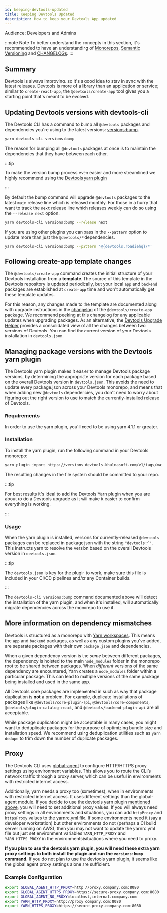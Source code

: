 ```yaml
---
id: keeping-devtools-updated
title: Keeping Devtools Updated
description: How to keep your Devtools App updated
---
```


Audience: Developers and Admins

:::note Note
To better understand the concepts in this section, it's recommended to have an understanding of [Monorepos](https://semaphoreci.com/blog/what-is-monorepo), [Semantic Versioning](https://semver.org) and [CHANGELOGs](https://keepachangelog.com).
:::

## Summary

Devtools is always improving, so it's a good idea to stay in sync with the
latest releases. Devtools is more of a library than an application or service;
similar to `create-react-app`, the `@devtools/create-app` tool gives you a
starting point that's meant to be evolved.

## Updating Devtools versions with devtools-cli

The Devtools CLI has a command to bump all `@devtools` packages and
dependencies you're using to the latest versions:
[versions:bump](https://devtools.khulnasoft.com/docs/tooling/cli/03-commands#versionsbump).

```bash
yarn devtools-cli versions:bump
```

The reason for bumping all `@devtools` packages at once is to maintain the
dependencies that they have between each other.

<a name="plugin"></a>
:::tip

To make the version bump process even easier and more streamlined we highly recommend using the [Devtools yarn plugin](#managing-package-versions-with-the-devtools-yarn-plugin)

:::

By default the bump command will upgrade `@devtools` packages to the latest `main` release line which is released monthly. For those in a hurry that want to track the `next` release line which releases weekly can do so using the `--release next` option.

```bash
yarn devtools-cli versions:bump --release next
```

If you are using other plugins you can pass in the `--pattern` option to update
more than just the `@devtools/*` dependencies.

```bash
yarn devtools-cli versions:bump --pattern '@{devtools,roadiehq}/*'
```

## Following create-app template changes

The `@devtools/create-app` command creates the initial structure of your
Devtools installation from a **template**. The source of this template in the
Devtools repository is updated periodically, but your local `app` and `backend`
packages are established at `create-app` time and won't automatically get these
template updates.

For this reason, any changes made to the template are documented along with
upgrade instructions in the
[changelog](https://github.com/khulnasoft/devtools/blob/master/packages/create-app/CHANGELOG.md)
of the `@devtools/create-app` package. We recommend peeking at this changelog
for any applicable updates when upgrading packages. As an alternative, the
[Devtools Upgrade Helper](https://devtools.github.io/upgrade-helper/) provides
a consolidated view of all the changes between two versions of Devtools. You
can find the current version of your Devtools installation in `devtools.json`.

## Managing package versions with the Devtools yarn plugin

The Devtools yarn plugin makes it easier to manage Devtools package versions,
by determining the appropriate version for each package based on the overall
Devtools version in `devtools.json`. This avoids the need to update every
package.json across your Devtools monorepo, and means that when adding new
`@devtools` dependencies, you don't need to worry about figuring out the right
version to use to match the currently-installed release of Devtools.

### Requirements

In order to use the yarn plugin, you'll need to be using yarn 4.1.1 or greater.

### Installation

To install the yarn plugin, run the following command in your Devtools
monorepo:

```bash
yarn plugin import https://versions.devtools.khulnasoft.com/v1/tags/main/yarn-plugin
```

The resulting changes in the file system should be committed to your repo.

:::tip

For best results it's ideal to add the Devtools Yarn plugin when you are about to do a Devtools upgrade as it will make it easier to confirm everything is working.

:::

### Usage

When the yarn plugin is installed, versions for currently-released `@devtools`
packages can be replaced in package.json with the string `"devtools:^"`. This
instructs yarn to resolve the version based on the overall Devtools version in
`devtools.json`.

:::tip

The `devtools.json` is key for the plugin to work, make sure this file is included in your CI/CD pipelines and/or any Container builds.

:::

The `devtools-cli versions:bump` command documented above will detect the
installation of the yarn plugin, and when it's installed, will automatically
migrate dependencies across the monorepo to use it.

## More information on dependency mismatches

Devtools is structured as a monorepo with
[Yarn workspaces](https://classic.yarnpkg.com/en/docs/workspaces/). This means
the `app` and `backend` packages, as well as any custom plugins you've added,
are separate packages with their own `package.json` and dependencies.

When a given dependency version is the _same_ between different packages, the
dependency is hoisted to the main `node_modules` folder in the monorepo root to
be shared between packages. When _different_ versions of the same dependency are
encountered, Yarn creates a `node_modules` folder within a particular package.
This can lead to multiple versions of the same package being installed and used
in the same app.

All Devtools core packages are implemented in such as way that package
duplication is **not** a problem. For example, duplicate installations of
packages like `@devtools/core-plugin-api`, `@devtools/core-components`,
`@devtools/plugin-catalog-react`, and `@devtools/backend-plugin-api` are all
acceptable.

While package duplication might be acceptable in many cases, you might want to
deduplicate packages for the purpose of optimizing bundle size and installation
speed. We recommend using deduplication utilities such as `yarn dedupe` to trim
down the number of duplicate packages.

## Proxy

The Devtools CLI uses [global-agent](https://www.npmjs.com/package/global-agent) to configure HTTP/HTTPS proxy settings using environment variables. This allows you to route the CLI’s network traffic through a proxy server, which can be useful in environments with restricted internet access.

Additionally, yarn needs a proxy too (sometimes), when in environments with restricted internet access. It uses different settings than the global-agent module. If you decide to use the devtools yarn plugin [mentioned above](#plugin), you will need to set additional proxy values.
If you will always need proxy settings in all environments and situations, you can add `httpProxy` and `httpsProxy` values to [the yarnrc.yml file](https://yarnpkg.com/configuration/yarnrc). If some environments need it (say a developer workstation) but other environments do not (perhaps a CI build server running on AWS), then you may not want to update the yarnrc.yml file but just set environment variables `YARN_HTTP_PROXY` and `YARN_HTTPS_PROXY` in the environments/situations where you need to proxy.

**If you plan to use the devtools yarn plugin, you will need these extra yarn proxy settings to both install the plugin and run the `versions:bump` command**. If you do not plan to use the devtools yarn plugin, it seems like the global agent proxy settings alone are sufficient.

### Example Configuration

```bash
export GLOBAL_AGENT_HTTP_PROXY=http://proxy.company.com:8080
export GLOBAL_AGENT_HTTPS_PROXY=https://secure-proxy.company.com:8080
export GLOBAL_AGENT_NO_PROXY=localhost,internal.company.com
export YARN_HTTP_PROXY=http://proxy.company.com:8080                      # optional
export YARN_HTTPS_PROXY=https://secure-proxy.company.com:8080             # optional
```

